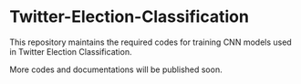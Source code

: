 # Twitter-Election-Classification

This repository maintains the required codes for training CNN models used in Twitter Election Classification.

More codes and documentations will be published soon.
